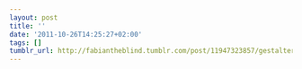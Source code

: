 ```yaml
---
layout: post
title: ''
date: '2011-10-26T14:25:27+02:00'
tags: []
tumblr_url: http://fabiantheblind.tumblr.com/post/11947323857/gestalter-rendering-synthetic-objects-into
---
```

